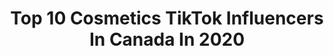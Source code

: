 ---
title: Top 10 Cosmetics TikTok Influencers In Canada In 2020
description: >-
  Find top cosmetics TikTok influencers in Canada in 2020. Most popular hashtags: #cosmetics #dogs #gonnabefriends #food.
platform: TikTok
profiles:
  - username: "cleanbychristine"
    fullname: >-
      Christine Lan
    location: "Canada"
    followers: 18911
    engagement: 1627
    commentsToLikes: 0.027528
    id: ck8nc232rcmw80j788vzg6hil
    verified: false
    hashtags: "#diydeodorant, #homemademask, #detox, #diyfacemask"
  - username: "lushnorthamerica"
    fullname: >-
      Lush Cosmetics North America 
    location: "Canada"
    followers: 42562
    engagement: 1762
    commentsToLikes: 0.008580
    id: ck8fc0kfy5ty80j78htu0d4l1
    verified: false
    hashtags: "#may4th, #12days, #greenscreenvideo, #chooseyourcostume"
  - username: "taylorrhughess"
    fullname: >-
      Taylor Hughes
    location: "Canada"
    followers: 2283
    engagement: 582
    commentsToLikes: 0.136099
    id: ckammxhr72gfl0i78agwldm2g
    verified: false
    hashtags: "#hairtutorial, #tiktokrestarea, #bonfire, #choreo"
  - username: "rydubs"
    fullname: >-
      Ryan Dubs
    location: "Canada"
    followers: 45882
    engagement: 483
    commentsToLikes: 0.032842
    id: ck9bxqhdwmpz70j780szuz2c4
    verified: false
    hashtags: "#kardashians, #facialmask, #sinlings, #thesims"
  - username: "knineking"
    fullname: >-
      Kanneil🤴🏽
    location: "Canada"
    followers: 2470
    engagement: 1291
    commentsToLikes: 0.089535
    id: ck9116uvbknvl0j78igwsbr5r
    verified: false
    hashtags: "#insta, #travelthrowback, #collegememories, #comedy"
  - username: "ndggirl"
    fullname: >-
      Shauna Catherine
    location: "Canada"
    followers: 2010
    engagement: 1234
    commentsToLikes: 0.088744
    id: cka69kd94svqz0i782s9ztt0i
    verified: false
    hashtags: "#tiktokmoms, #catstiktok, #share, #greatmom"
  - username: "pupswithpaige3"
    fullname: >-
      Sarah Paige
    location: "Canada"
    followers: 7820
    engagement: 850
    commentsToLikes: 0.086120
    id: cka69ked2sw300i78bs2wv10s
    verified: false
    hashtags: "#packages, #move, #garmine, #injections"
  - username: "bedavid"
    fullname: >-
      David Pierre
    location: "Canada"
    followers: 22098
    engagement: 605
    commentsToLikes: 0.047883
    id: ck9shj5rttogt0j78ocngjatp
    verified: false
    hashtags: "#tricks, #bakingrecipe, #nikon, #stats"
  - username: "lloulou__"
    fullname: >-
      Loulou
    location: "Canada"
    followers: 2676
    engagement: 818
    commentsToLikes: 0.053044
    id: ck9nd05qucesy0j78ebz2883i
    verified: false
    hashtags: "#goldenhour, #g6filter, #earthhour, #groceryshopping"
  - username: "cocotanx"
    fullname: >-
      coco
    location: "Canada"
    followers: 3560
    engagement: 754
    commentsToLikes: 0.058570
    id: ckammbgc0zrly0i78xejb36z9
    verified: false
    hashtags: "#jamsession, #minitutorials, #putafingerdown, #viral"
---